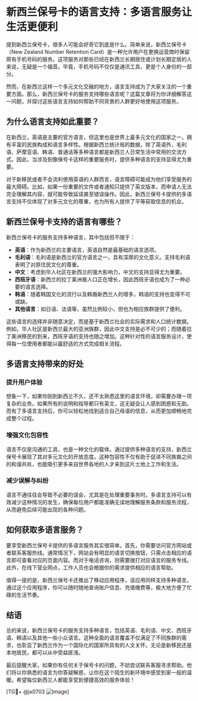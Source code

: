 # 新西兰保号卡的语言支持：多语言服务让生活更便利

提到新西兰保号卡，很多人可能会好奇它到底是什么。简单来说，新西兰保号卡（New Zealand Number Retention Card）是一种允许用户在更换运营商时保留原有手机号码的服务。这项服务对那些已经在新西兰长期居住或计划长期定居的人来说，无疑是一个福音。毕竟，手机号码不仅仅是通讯工具，更是个人身份的一部分。

然而，在新西兰这样一个多元文化交融的地方，语言支持成为了大家关注的一个重要方面。那么，新西兰保号卡的服务支持哪些语言呢？这篇文章将为你详细解答这一问题，并探讨这些语言支持如何帮助不同背景的人群更好地使用这项服务。

## 为什么语言支持如此重要？

在新西兰，英语是主要的官方语言，但这里也是世界上最多元文化的国家之一，拥有丰富的民族构成和语言多样性。根据新西兰统计局的数据，除了英语外，毛利语、萨摩亚语、韩语、普通话等多种语言都是新西兰人日常生活中常用的交流方式。因此，当涉及到像保号卡这样的重要服务时，提供多种语言的支持显得尤为重要。

对于新移民或者不会流利使用英语的人群而言，语言障碍可能成为他们享受服务的最大障碍。比如，如果一份重要的文件或者通知只提供了英文版本，而申请人无法完全理解其内容，就可能导致延误甚至错误操作。因此，新西兰保号卡提供的多语言支持不仅体现了对多元文化的尊重，也为所有人提供了平等获取信息的机会。

## 新西兰保号卡支持的语言有哪些？

新西兰保号卡的服务支持多种语言，其中包括但不限于：

- **英语**：作为新西兰的主要语言，英语自然是最基础的语言选项。
- **毛利语**：毛利语是新西兰的官方语言之一，具有深厚的文化意义。支持毛利语表明了对原住民文化的尊重。
- **中文**：考虑到华人社区在新西兰的强大影响力，中文的支持显得尤为重要。
- **西班牙语**：新西兰的拉丁美洲裔人口正在增长，因此西班牙语也成为了一种必要的语言选择。
- **韩语**：随着韩国文化的流行以及韩裔新西兰人的增多，韩语的支持也变得不可或缺。
- **其他语言**：如日语、法语等，虽然比例较小，但也为相应族群提供了便利。

这些语言的选择并非随意决定，而是基于新西兰社会的实际需求和人口统计数据。例如，华人社区是新西兰最大的亚洲族群，因此中文支持是必不可少的；而随着拉丁美洲移民的到来，西班牙语的支持也随之增加。这种针对性的语言服务设计，使得每一位使用者都能以最舒适的方式完成相关流程。

## 多语言支持带来的好处

### 提升用户体验

想象一下，如果你刚到新西兰不久，还不太熟悉这里的语言环境，却需要办理一项复杂的业务。如果所有的说明和指导都只有英文，这无疑会让人感到困惑和无助。而有了多语言支持后，你可以轻松地找到适合自己母语的信息，从而更加顺畅地完成整个过程。

### 增强文化包容性

语言不仅是沟通的工具，也是一种文化的载体。通过提供多种语言的支持，新西兰保号卡展现了其对多元文化的开放态度。这种包容性不仅有助于促进不同族裔之间的和谐共处，也能吸引更多来自世界各地的人才来到这片土地上工作和生活。

### 减少误解与纠纷

语言不通往往会导致不必要的误会，尤其是在处理重要事务时。多语言支持可以有效减少这种情况的发生，确保每位用户都能准确无误地理解服务条款和服务流程，从而避免后续可能出现的各种问题。

## 如何获取多语言服务？

要享受新西兰保号卡提供的多语言服务其实很简单。首先，你需要访问官方网站或者联系客服热线。通常情况下，网站会有明显的语言切换按钮，只需点击相应的语言即可查看对应的页面内容。而对于电话咨询，则需要拨打对应语言的服务专线。此外，在线下营业网点，工作人员也会根据你的需求提供相应的语言帮助。

值得一提的是，新西兰保号卡还推出了移动应用程序，该应用同样支持多种语言。通过这个应用程序，你可以随时随地查询账户信息、充值缴费等，极大地方便了忙碌的生活节奏。

## 结语

总的来说，新西兰保号卡的服务支持多种语言，包括英语、毛利语、中文、西班牙语、韩语以及其他一些小众语言。这种全面的语言覆盖不仅满足了不同族群的需求，也彰显了新西兰作为一个国际化的国家所具有的人文关怀。无论是新移民还是本地居民，都可以从中受益匪浅。

最后提醒大家，如果你有任何关于保号卡的问题，不妨尝试联系客服寻求帮助。他们将以你熟悉的语言为你答疑解惑，让你在这个陌生的新环境中感受到家一般的温暖。希望每位新西兰人都能享受到便捷高效的服务体验！

[TG💪+ @jx0703 ![Image](https://github.com/user-attachments/assets/dbca1d08-cadb-493c-b0ec-ad6f7a83f270)]